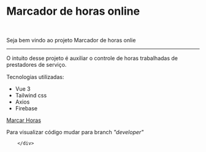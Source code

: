  <h1>
            Marcador de horas online
        </h1>
        <br/>
        <div>
            <p>Seja bem vindo ao projeto Marcador de horas onlie</p>
        </div>
        <hr>
        <div>
            <p style="margin: 15px 0">
                O intuito desse projeto é auxiliar o controle de horas trabalhadas de prestadores de serviço.
            </p>
            <p>
                Tecnologias utilizadas:
                <ul>
                    <li>Vue 3</li>
                    <li>Tailwind css</li>
                    <li>Axios</li>
                    <li>Firebase</li>
                </ul>
            </p>
            <a  
                href="https://lucasleitche.github.io/marca-horas/" 
                target="_blank"
                style="margin: 15px 0"
            >
                Marcar Horas
            </a>
            <p>
                Para visualizar código mudar para branch <i> "developer" </i>
            </p>
            

        </div>
